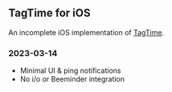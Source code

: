 ## TagTime for iOS

An incomplete iOS implementation of [TagTime](https://github.com/tagtime/TagTime).

### 2023-03-14
- Minimal UI & ping notifications
- No i/o or Beeminder integration
